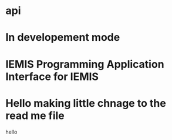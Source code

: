 # api
# In developement mode 
# IEMIS Programming Application Interface for IEMIS 

# Hello making little chnage to the read me file

hello
